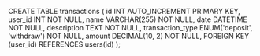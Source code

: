 CREATE TABLE transactions (
    id INT AUTO_INCREMENT PRIMARY KEY,
    user_id INT NOT NULL,
    name VARCHAR(255) NOT NULL,
    date DATETIME NOT NULL,
    description TEXT NOT NULL,
    transaction_type ENUM('deposit', 'withdraw') NOT NULL,
    amount DECIMAL(10, 2) NOT NULL,
    FOREIGN KEY (user_id) REFERENCES users(id)
);